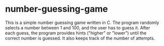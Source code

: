 # number-guessing-game
This is a simple number guessing game written in C. The program randomly selects a number between 1 and 100, and the user has to guess it. After each guess, the program provides hints ("higher" or "lower") until the correct number is guessed. It also keeps track of the number of attempts.
